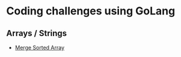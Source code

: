 # Coding challenges using GoLang

## Arrays / Strings

- [Merge Sorted Array](./merge-sorted-array/problem.md)